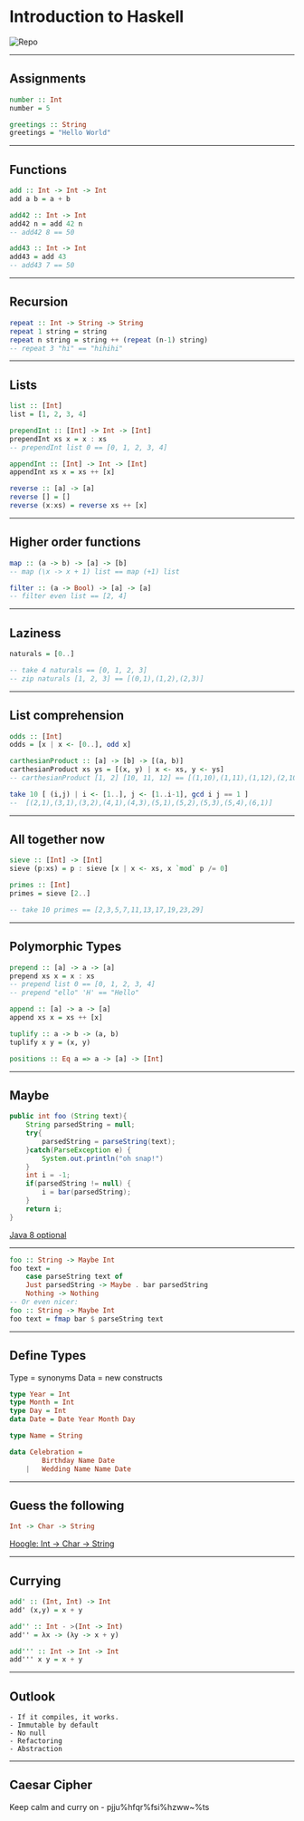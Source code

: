 # Introduction to Haskell

![Repo](https://github.com/archaeron/Dojos)

---
## Assignments

```haskell
number :: Int
number = 5

greetings :: String
greetings = "Hello World"
```

---
## Functions

```haskell
add :: Int -> Int -> Int
add a b = a + b

add42 :: Int -> Int
add42 n = add 42 n
-- add42 8 == 50

add43 :: Int -> Int
add43 = add 43
-- add43 7 == 50
```

---
## Recursion

```haskell
repeat :: Int -> String -> String
repeat 1 string = string
repeat n string = string ++ (repeat (n-1) string)
-- repeat 3 "hi" == "hihihi"
```

---
## Lists

```haskell
list :: [Int]
list = [1, 2, 3, 4]

prependInt :: [Int] -> Int -> [Int]
prependInt xs x = x : xs
-- prependInt list 0 == [0, 1, 2, 3, 4]

appendInt :: [Int] -> Int -> [Int]
appendInt xs x = xs ++ [x]

reverse :: [a] -> [a]  
reverse [] = []  
reverse (x:xs) = reverse xs ++ [x]   
```


---
## Higher order functions
```haskell
map :: (a -> b) -> [a] -> [b]
-- map (\x -> x + 1) list == map (+1) list

filter :: (a -> Bool) -> [a] -> [a]
-- filter even list == [2, 4]
```

---
## Laziness
```haskell
naturals = [0..]

-- take 4 naturals == [0, 1, 2, 3]
-- zip naturals [1, 2, 3] == [(0,1),(1,2),(2,3)]
```

---
## List comprehension
```haskell
odds :: [Int]
odds = [x | x <- [0..], odd x]

carthesianProduct :: [a] -> [b] -> [(a, b)]
carthesianProduct xs ys = [(x, y) | x <- xs, y <- ys]
-- carthesianProduct [1, 2] [10, 11, 12] == [(1,10),(1,11),(1,12),(2,10),(2,11),(2,12)]

take 10 [ (i,j) | i <- [1..], j <- [1..i-1], gcd i j == 1 ]
--  [(2,1),(3,1),(3,2),(4,1),(4,3),(5,1),(5,2),(5,3),(5,4),(6,1)]

```


---
## All together now
```haskell
sieve :: [Int] -> [Int]
sieve (p:xs) = p : sieve [x | x <- xs, x `mod` p /= 0]

primes :: [Int]
primes = sieve [2..]

-- take 10 primes == [2,3,5,7,11,13,17,19,23,29]
```


---
## Polymorphic Types

```haskell
prepend :: [a] -> a -> [a]
prepend xs x = x : xs
-- prepend list 0 == [0, 1, 2, 3, 4]
-- prepend "ello" 'H' == "Hello"

append :: [a] -> a -> [a]
append xs x = xs ++ [x]

tuplify :: a -> b -> (a, b)
tuplify x y = (x, y)

positions :: Eq a => a -> [a] -> [Int]
```


---
## Maybe

```java
public int foo (String text){
	String parsedString = null;
	try{
		parsedString = parseString(text);
	}catch(ParseException e) {
		System.out.println("oh snap!")
	}
	int i = -1;
	if(parsedString != null) {
		i = bar(parsedString);
	}
	return i;
}

```
[Java 8 optional](http://www.oracle.com/technetwork/articles/java/java8-optional-2175753.html)


---
```haskell
foo :: String -> Maybe Int
foo text = 
	case parseString text of 
	Just parsedString -> Maybe . bar parsedString
	Nothing -> Nothing
-- Or even nicer:
foo :: String -> Maybe Int
foo text = fmap bar $ parseString text
```

---
## Define Types

Type = synonyms
Data = new constructs

```haskell
type Year = Int
type Month = Int
type Day = Int
data Date = Date Year Month Day

type Name = String

data Celebration = 
   		Birthday Name Date
   	| 	Wedding Name Name Date
```


---
## Guess the following

```haskell
Int -> Char -> String
```

[Hoogle: Int -> Char -> String](https://www.haskell.org/hoogle/?hoogle=Int+-%3E+Char+-%3E+String+-quickcheck)

---
## Currying

```haskell
add' :: (Int, Int) -> Int
add' (x,y) = x + y

add'' :: Int - >(Int -> Int)
add'' = λx -> (λy -> x + y)

add''' :: Int -> Int -> Int
add''' x y = x + y
```

---
## Outlook

    - If it compiles, it works.
    - Immutable by default
    - No null
    - Refactoring
    - Abstraction

---
## Caesar Cipher

Keep calm and curry on - pjju%hfqr%fsi%hzww~%ts